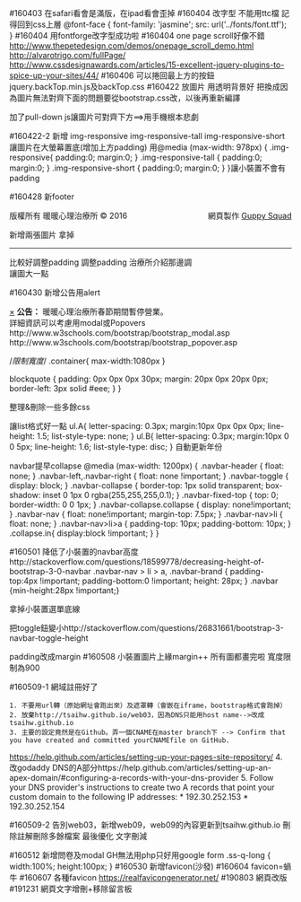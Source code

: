 #160403
在safari看會是滿版，在ipad看會歪掉
#160404
改字型 不能用ttc檔 記得回到css上層
@font-face {
  font-family: 'jasmine';
  src: url('../fonts/font.ttf');
}
#160404
用fontforge改字型成功啦
#160404
one page scroll好像不錯
http://www.thepetedesign.com/demos/onepage_scroll_demo.html
http://alvarotrigo.com/fullPage/
http://www.cssdesignawards.com/articles/15-excellent-jquery-plugins-to-spice-up-your-sites/44/
#160406
可以捲回最上方的按鈕jquery.backTop.min.js及backTop.css
#160422
放圖片 用透明背景好
把<link href="css/bootstrap.min.css" rel="stylesheet">換成<link href="css/bootstrap.css" rel="stylesheet">因為圖片無法對齊下面的問題要從bootstrap.css改，以後再重新編譯

加了pull-down js讓圖片可對齊下方==>用手機根本悲劇
<script type="text/javascript">
//for each element that is classed as 'pull-down', set its margin-top to the difference between its own height and the height of its parent
$('.pull-down').each(function() {
  var $this=$(this);
  $this.css('margin-top', $this.parent().height()-$this.height())
});</script>
</body>

#160422-2
新增
img-responsive
img-responsive-tall
img-responsive-short
讓圖片在大螢幕置底(增加上方padding)
用@media (max-width: 978px) {
    .img-responsive{
      padding:0;
      margin:0;
    }
    .img-responsive-tall {
      padding:0;
      margin:0;
    }
    .img-responsive-short {
      padding:0;
      margin:0;
    }
}讓小裝置不會有padding

#160428
新footer
<p class="copyright">版權所有 暖暖心理治療所 © 2016<span style="float:right;">網頁製作 <a href="http://www.wordpress.org/">Guppy Squad</a></span></p>
新增兩張圖片
拿掉<hr class="section-heading-spacer">比較好調整padding
調整padding
治療所介紹那邊調
<div class="col-lg-6 col-sm-6">
<div class="col-lg-5 col-lg-offset-1 col-sm-6">讓圖大一點

#160430
新增公告用alert
<div class="col-lg-12 col-sm-6">
<div class="alert alert-warning fade in">
  <a href="#" class="close" data-dismiss="alert" aria-label="close">&times;</a>
  <strong>公告：</strong> 暖暖心理治療所春節期間暫停營業。
</div>
</div>
詳細資訊可以考慮用modal或Popovers
http://www.w3schools.com/bootstrap/bootstrap_modal.asp
http://www.w3schools.com/bootstrap/bootstrap_popover.asp

/*限制寬度*/
.container{
  max-width:1080px
}

blockquote {
  padding: 0px 0px 0px 30px;
  margin: 20px 0px 20px 0px;
  border-left: 3px solid #eee; }
}

整理&刪除一些多餘css

讓list格式好一點
ul.A{
  letter-spacing: 0.3px;
  margin:10px 0px 0px 0px;
  line-height: 1.5;
  list-style-type: none;
}
ul.B{
  letter-spacing: 0.3px;
  margin:10px 0 0 5px;
  line-height: 1.6;
  list-style-type: disc;
}
自動更新年份
<script type="text/javascript">
document.write(new Date().getFullYear());
</script>

navbar提早collapse
@media (max-width: 1200px) {
    .navbar-header {
        float: none;
    }
    .navbar-left,.navbar-right {
        float: none !important;
    }
    .navbar-toggle {
        display: block;
    }
    .navbar-collapse {
        border-top: 1px solid transparent;
        box-shadow: inset 0 1px 0 rgba(255,255,255,0.1);
    }
    .navbar-fixed-top {
		top: 0;
		border-width: 0 0 1px;
	}
    .navbar-collapse.collapse {
        display: none!important;
    }
    .navbar-nav {
        float: none!important;
		margin-top: 7.5px;
	}
	.navbar-nav>li {
        float: none;
    }
    .navbar-nav>li>a {
        padding-top: 10px;
        padding-bottom: 10px;
    }
    .collapse.in{
  		display:block !important;
	}
}

#160501
降低了小裝置的navbar高度http://stackoverflow.com/questions/18599778/decreasing-height-of-bootstrap-3-0-navbar
.navbar-nav > li > a, .navbar-brand {
    padding-top:4px !important;
    padding-bottom:0 !important;
    height: 28px;
}
.navbar {min-height:28px !important;}

拿掉小裝置選單底線

把toggle鈕變小http://stackoverflow.com/questions/26831661/bootstrap-3-navbar-toggle-height

padding改成margin
#160508
小裝置圖片上緣margin++
所有圖都畫完啦
寬度限制為900

#160509-1
網域註冊好了

	1. 不要用url轉（原始網址會跑出來）及遮罩轉（會嵌在iframe，bootstrap格式會跑掉）
	2. 放棄http://tsaihw.github.io/web03，因為DNS只能用host name-->改成tsaihw.github.io
	3. 主要的設定竟然是在Github。弄一個CNAME在master branch下 --> Confirm that you have created and committed yourCNAMEfile on GitHub.
https://help.github.com/articles/setting-up-your-pages-site-repository/
	4. 改godaddy DNS的A部分https://help.github.com/articles/setting-up-an-apex-domain/#configuring-a-records-with-your-dns-provider
	5. Follow your DNS provider's instructions to create two A records that point your custom domain to the following IP addresses:
		* 192.30.252.153
		* 192.30.252.154

#160509-2
告別web03，新增web09，web09的內容更新到tsaihw.github.io
刪除註解刪除多餘檔案
最後優化
文字刪減

#160512
新增問卷及modal
GH無法用php只好用google form
.ss-q-long {
	width:100%;
	height:100px;
}
#160530
新增favicon(沙發)
#160604
favicon=蝸牛
#160607
各種favicon
https://realfavicongenerator.net/
#190803
網頁改版
#191231
網頁文字增刪+移除留言板
